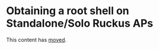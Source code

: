 # Obtaining a root shell on Standalone/Solo Ruckus APs

This content has [moved](https://ms264556.net/ruckus/StandaloneApRootShell).